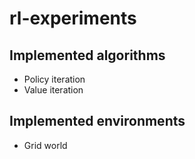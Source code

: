 # rl-experiments

## Implemented algorithms

- Policy iteration
- Value iteration

## Implemented environments

- Grid world